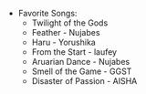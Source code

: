 - Favorite Songs:
	+ Twilight of the Gods
	+ Feather - Nujabes
	+ Haru - Yorushika
	+ From the Start - laufey
	+ Aruarian Dance - Nujabes
	+ Smell of the Game - GGST
	+ Disaster of Passion - AISHA

